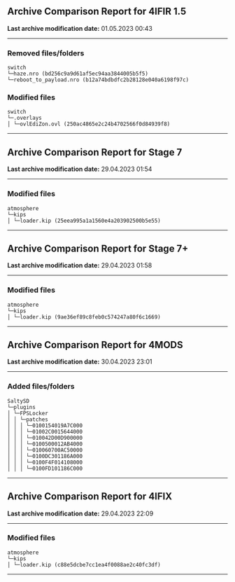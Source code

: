 <h2>Archive Comparison Report for <b>4IFIR 1.5</b></h2><b>Last archive modification date:</b> 01.05.2023 00:43<hr>

<h3>Removed files/folders</h3>
<code>switch
└─haze.nro (bd256c9a9d61af5ec94aa3844005b5f5)
└─reboot_to_payload.nro (b12a74bdbdfc2b28128e040a6198f97c)
</code>
<h3>Modified files</h3>
<code>switch
└─.overlays
│ └─ovlEdiZon.ovl (250ac4865e2c24b4702566f0d84939f8)
</code>
<hr>

<h2>Archive Comparison Report for <b>Stage 7</b></h2><b>Last archive modification date:</b> 29.04.2023 01:54<hr>

<h3>Modified files</h3>
<code>atmosphere
└─kips
│ └─loader.kip (25eea995a1a1560e4a203902500b5e55)
</code>
<hr>

<h2>Archive Comparison Report for <b>Stage 7+</b></h2><b>Last archive modification date:</b> 29.04.2023 01:58<hr>

<h3>Modified files</h3>
<code>atmosphere
└─kips
│ └─loader.kip (9ae36ef89c8feb0c574247a80f6c1669)
</code>
<hr>

<h2>Archive Comparison Report for <b>4MODS</b></h2><b>Last archive modification date:</b> 30.04.2023 23:01<hr>

<h3>Added files/folders</h3>
<code>SaltySD
└─plugins
│ └─FPSLocker
│ │ └─patches
│ │ │ └─0100154019A7C000
│ │ │ └─01002C0015644000
│ │ │ └─010042D00D900000
│ │ │ └─0100500012AB4000
│ │ │ └─010060700AC50000
│ │ │ └─0100DC301186A000
│ │ │ └─0100F4F014108000
│ │ │ └─0100FD101186C000
</code>
<hr>

<h2>Archive Comparison Report for <b>4IFIX</b></h2><b>Last archive modification date:</b> 29.04.2023 22:09<hr>

<h3>Modified files</h3>
<code>atmosphere
└─kips
│ └─loader.kip (c88e5dcbe7cc1ea4f0088ae2c40fc3df)
</code>
<hr>

